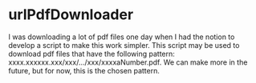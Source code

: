# urlPdfDownloader
I was downloading a lot of pdf files one day when I had the notion to develop a script to make this work simpler. This script may be used to download pdf files that have the following pattern: xxxx.xxxxxx.xxx/xxx/.../xxx/xxxxaNumber.pdf. We can make more in the future, but for now, this is the chosen pattern.
